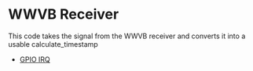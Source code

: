 # WWVB Receiver

This code takes the signal from the WWVB receiver and converts it into a usable calculate_timestamp

- [GPIO IRQ](http://raspi.tv/2013/how-to-use-interrupts-with-python-on-the-raspberry-pi-and-rpi-gpio-part-3)
